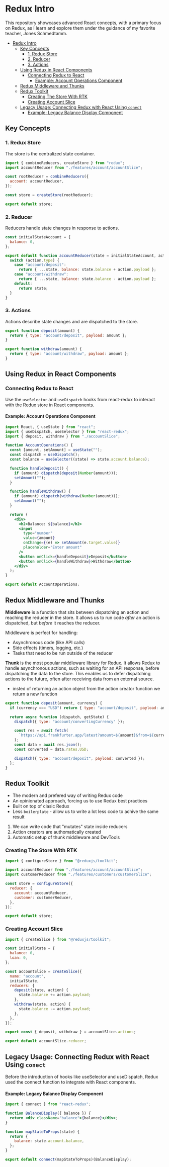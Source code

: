 <!-- @format -->

# Redux Intro

This repository showcases advanced React concepts, with a primary focus on Redux, as I learn and explore them under the guidance of my favorite teacher, Jones Schmedtamm.

- [Redux Intro](#redux-intro)
  - [Key Concepts](#key-concepts)
    - [1. Redux Store](#1-redux-store)
    - [2. Reducer](#2-reducer)
    - [3. Actions](#3-actions)
  - [Using Redux in React Components](#using-redux-in-react-components)
    - [Connecting Redux to React](#connecting-redux-to-react)
      - [Example: Account Operations Component](#example-account-operations-component)
  - [Redux Middleware and Thunks](#redux-middleware-and-thunks)
  - [Redux Toolkit](#redux-toolkit)
    - [Creating The Store With RTK](#creating-the-store-with-rtk)
    - [Creating Account Slice](#creating-account-slice)
  - [Legacy Usage: Connecting Redux with React Using `conect`](#legacy-usage-connecting-redux-with-react-using-conect)
      - [Example: Legacy Balance Display Component](#example-legacy-balance-display-component)

## Key Concepts

### 1. Redux Store

The store is the centralized state container.

```jsx
import { combineReducers, createStore } from "redux";
import accountReducer from "./features/account/accountSlice";

const rootReducer = combineReducers({
  account: accountReducer,
});

const store = createStore(rootReducer);

export default store;
```

### 2. Reducer

Reducers handle state changes in response to actions.

```jsx
const initialStateAccount = {
  balance: 0,
};

export default function accountReducer(state = initialStateAccount, action) {
  switch (action.type) {
    case "account/deposit":
      return { ...state, balance: state.balance + action.payload };
    case "account/withdraw":
      return { ...state, balance: state.balance - action.payload };
    default:
      return state;
  }
}
```

### 3. Actions

Actions describe state changes and are dispatched to the store.

```jsx
export function deposit(amount) {
  return { type: "account/deposit", payload: amount };
}

export function withdraw(amount) {
  return { type: "account/withdraw", payload: amount };
}
```

## Using Redux in React Components

### Connecting Redux to React

Use the `useSelector` and `useDispatch` hooks from react-redux to interact with the Redux store in React components.

#### Example: Account Operations Component

```jsx
import React, { useState } from "react";
import { useDispatch, useSelector } from "react-redux";
import { deposit, withdraw } from "./accountSlice";

function AccountOperations() {
  const [amount, setAmount] = useState("");
  const dispatch = useDispatch();
  const balance = useSelector((state) => state.account.balance);

  function handleDeposit() {
    if (amount) dispatch(deposit(Number(amount)));
    setAmount("");
  }

  function handleWithdraw() {
    if (amount) dispatch(withdraw(Number(amount)));
    setAmount("");
  }

  return (
    <div>
      <h2>Balance: ${balance}</h2>
      <input
        type="number"
        value={amount}
        onChange={(e) => setAmount(e.target.value)}
        placeholder="Enter amount"
      />
      <button onClick={handleDeposit}>Deposit</button>
      <button onClick={handleWithdraw}>Withdraw</button>
    </div>
  );
}

export default AccountOperations;
```

## Redux Middleware and Thunks

**Middleware** is a function that sits between dispatching an action and reaching the reducer in the store. It allows us to run code _after_ an action is dispatched, but _before_ it reaches the reducer.

Middleware is perfect for handling:

- Asynchronous code (like API calls)
- Side effects (timers, logging, etc.)
- Tasks that need to be run outside of the reducer

**Thunk** is the most popular middleware library for Redux. It allows Redux to handle asynchronous actions, such as waiting for an API response, before dispatching the data to the store. This enables us to defer dispatching actions to the future, often after receiving data from an external source.

- insted of returning an action object from the action creator function we return a new function

```jsx
export function deposit(amount, currency) {
  if (currency === "USD") return { type: "account/deposit", payload: amount };

  return async function (dispatch, getState) {
    dispatch({ type: "account/convertingCurrency" });

    const res = await fetch(
      `https://api.frankfurter.app/latest?amount=${amount}&from=${currency}&to=USD`
    );
    const data = await res.json();
    const converted = data.rates.USD;

    dispatch({ type: "account/deposit", payload: converted });
  };
}
```

## Redux Toolkit

- The modern and prefered way of writing Redux code
- An opinionated approach, forcing us to use Redux best practices
- Built on top of clasic Redux
- Less `boilerplate` - allow us to write a lot less code to achive the same result

1. We can write code that "mutates" state inside reducers
2. Action creators are authomatically created
3. Automatic setup of thunk middleware and DevTools

### Creating The Store With RTK

```jsx
import { configureStore } from "@reduxjs/toolkit";

import accountReducer from "./features/account/accountSlice";
import customerReducer from "./features/customers/customerSlice";

const store = configureStore({
  reducer: {
    account: accountReducer,
    customer: customerReducer,
  },
});

export default store;
```

### Creating Account Slice

```jsx
import { createSlice } from "@reduxjs/toolkit";

const initialState = {
  balance: 0,
  loan: 0,
};

const accountSlice = createSlice({
  name: "account",
  initialState,
  reducers: {
    deposit(state, action) {
      state.balance += action.payload;
    },
    withdraw(state, action) {
      state.balance -= action.payload;
    },
  },
});

export const { deposit, withdraw } = accountSlice.actions;

export default accountSlice.reducer;
```

## Legacy Usage: Connecting Redux with React Using `conect`

Before the introduction of hooks like useSelector and useDispatch, Redux used the connect function to integrate with React components.

#### Example: Legacy Balance Display Component

```jsx
import { connect } from "react-redux";

function BalanceDisplay({ balance }) {
  return <div className="balance">{balance}</div>;
}

function mapStateToProps(state) {
  return {
    balance: state.account.balance,
  };
}

export default connect(mapStateToProps)(BalanceDisplay);
```
